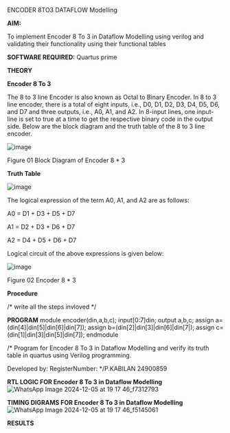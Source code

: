  ENCODER 8TO3 DATAFLOW Modelling

**AIM:**

To implement  Encoder 8 To 3 in Dataflow Modelling using verilog and validating their functionality using their functional tables

**SOFTWARE REQUIRED:** Quartus prime

**THEORY**

**Encoder 8 To 3**

The 8 to 3 line Encoder is also known as Octal to Binary Encoder. In 8 to 3 line encoder, there is a total of eight inputs, i.e., D0, D1, D2, D3, D4, D5, D6, and D7 and three outputs, i.e., A0, A1, and A2. In 8-input lines, one input-line is set to true at a time to get the respective binary code in the output side. Below are the block diagram and the truth table of the 8 to 3 line encoder.

![image](https://github.com/naavaneetha/ENCODER8TO3DATAFLOW/assets/154305477/0bc242c1-eb9e-4c47-afe5-30428470efc3)

Figure 01  Block Diagram of Encoder 8 * 3

**Truth Table**

![image](https://github.com/naavaneetha/ENCODER8TO3DATAFLOW/assets/154305477/35496b14-ae6e-4cd1-9abd-d6736b576575)

The logical expression of the term A0, A1, and A2 are as follows:

A0 = D1 + D3 + D5 + D7

A1 = D2 + D3 + D6 + D7

A2 = D4 + D5 + D6 + D7

Logical circuit of the above expressions is given below:

![image](https://github.com/naavaneetha/ENCODER8TO3DATAFLOW/assets/154305477/95acaee6-c873-4c75-89eb-ef09fb158053)

Figure 02  Encoder 8 * 3

**Procedure**

/* write all the steps invloved */

**PROGRAM**
module encoder(din,a,b,c);
input[0:7]din;
output a,b,c;
assign a=(din[4]|din[5]|din[6]|din[7]);
assign b=(din[2]|din[3]|din[6]|din[7|);
assign c=(din[1]|din[3]|din[5]|din[7]);
endmodule


/* Program for Encoder 8 To 3 in Dataflow Modelling and verify its truth table in quartus using Verilog programming. 

Developed by: RegisterNumber:
*/P.KABILAN 24900859

**RTL LOGIC FOR Encoder 8 To 3 in Dataflow Modelling**
![WhatsApp Image 2024-12-05 at 19 17 46_f7312793](https://github.com/user-attachments/assets/a0b0c09d-044a-4d4d-a891-6291bb68d642)


**TIMING DIGRAMS FOR Encoder 8 To 3 in Dataflow Modelling**
![WhatsApp Image 2024-12-05 at 19 17 46_f5145061](https://github.com/user-attachments/assets/44995b75-8f19-43e3-b560-8a095c774644)

**RESULTS**




